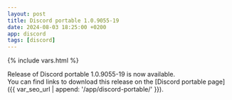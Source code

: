 ```yaml
---
layout: post
title: Discord portable 1.0.9055-19
date: 2024-08-03 18:25:00 +0200
app: discord
tags: [discord]
---
```

{% include vars.html %}

Release of Discord portable 1.0.9055-19 is now available.<br />
You can find links to download this release on the [Discord portable page]({{ var_seo_url | append: '/app/discord-portable/' }}).
